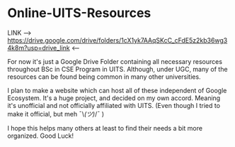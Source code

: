 # Online-UITS-Resources

LINK --> https://drive.google.com/drive/folders/1cX1yk7AAqSKcC_cFdE5z2kb36wg34k8m?usp=drive_link <--

For now it's just a Google Drive Folder containing all necessary resources throughout BSc in CSE Program in UITS.
Although, under UGC, many of the resources can be found being common in many other universities.

I plan to make a website which can host all of these independent of Google Ecosystem. It's a huge project, and decided on my own accord. Meaning it's unofficial and not officially affiliated with UITS. (Even though I tried to make it official, but meh ¯\\_(ツ)_/¯ ) 

I hope this helps many others at least to find their needs a bit more organized. Good Luck!
